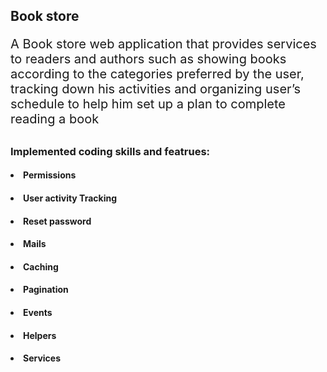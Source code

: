 ## Book store
<p style="font-size:20px">A Book store web application that provides services to readers and authors such as showing books according to the categories preferred by the user, tracking down his activities and organizing user’s schedule to help him set up a plan to complete reading a book</p>

## 
### Implemented coding skills and featrues:
#### <li>Permissions</li>
#### <li>User activity Tracking</li>
#### <li>Reset password</li>
#### <li>Mails</li>
#### <li>Caching</li>
#### <li>Pagination</li>
#### <li>Events</li>
#### <li>Helpers</li>
#### <li>Services</li>
